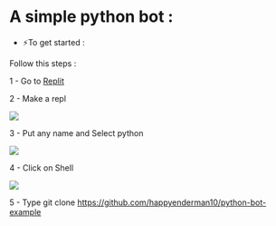 # A simple python bot : 
- ⚡To get started : 

Follow this steps :

1 - Go to [Replit](https://replit.com)

2 - Make a repl 

<img src="https://media.discordapp.net/attachments/889165647332913222/898310116045123694/unknown.png">

3 - Put any name and Select python

<img src="https://media.discordapp.net/attachments/889165647332913222/898310443972591636/unknown.png">

4 - Click on Shell  

<img src="https://media.discordapp.net/attachments/889165647332913222/898311255461347408/unknown.png">

5 - Type git clone https://github.com/happyenderman10/python-bot-example 
